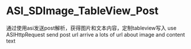 ASI_SDImage_TableView_Post
==========================
通过使用asi发送post解析，获得图片和文本内容，定制tableview写入
use ASIHttpRequest send post url arrive a lots of url about image and content text
